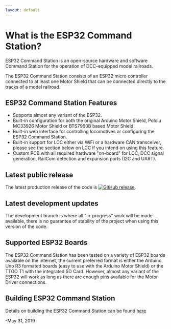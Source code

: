 ```yaml
---
layout: default
---
```


# What is the ESP32 Command Station?
ESP32 Command Station is an open-source hardware and software Command Station for the operation of DCC-equipped model railroads.

The ESP32 Command Station consists of an ESP32 micro controller connected to at least one Motor Shield that can be connected directly to the tracks of a model railroad.

## ESP32 Command Station Features

* Supports almost any variant of the ESP32.
* Built-in configuration for both the original Arduino Motor Shield, Pololu MC33926 Motor Shield or BTS7960B based Motor Shield.
* Built-in web interface for controlling locomotives or configuring the ESP32 Command Station.
* Built-in support for LCC either via WiFi or a hardware CAN transceiver, please see the section below on LCC if you intend on using this feature.
* Custom PCB with all required hardware "on-board" for LCC, DCC signal generation, RailCom detection and expansion ports (I2C and UART).

## Latest public release
The latest production release of the code is [![GitHub release](https://img.shields.io/github/release/atanisoft/ESP32CommandStation.svg)](https://github.com/atanisoft/ESP32CommandStation/releases).

## Latest development updates
The development branch is where all "in-progress" work will be made available, there is no guarantee of stability of the project when using this version of the code.

## Supported ESP32 Boards
The ESP32 Command Station has been tested on a variety of ESP32 boards available on the internet, the current preferred format is either the Arduino Uno R3 formated boards (easy to use with the Arduino Motor Shield) or the TTGO T1 with the integrated SD Card. However, almost any variant of the ESP32 will work as long as there are enough pins available for the Motor Driver connections.

## Building ESP32 Command Station
Details on building the ESP32 Command Station can be found [here](./building-esp32cs.html)

-May 31, 2019
